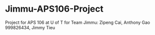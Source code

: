 Jimmu-APS106-Project
====================

Project for APS 106 at U of T for Team Jimmu: Zipeng Cai, Anthony Gao 999826434, Jimmy Tieu